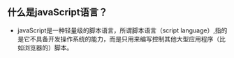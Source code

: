 ## 什么是javaScript语言？
+ javaScript是一种轻量级的脚本语言，所谓脚本语言（script language）,指的是它不具备开发操作系统的能力，而是只用来编写控制其他大型应用程序（比如浏览器的）脚本。
